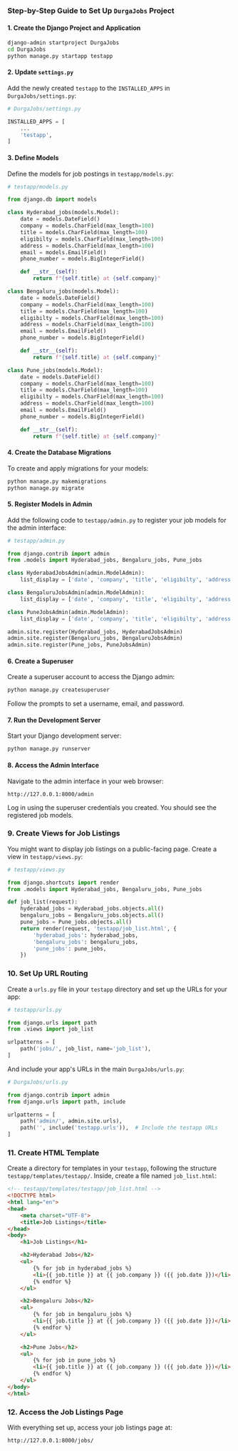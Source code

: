 
### Step-by-Step Guide to Set Up `DurgaJobs` Project

#### 1. **Create the Django Project and Application**

```bash
django-admin startproject DurgaJobs
cd DurgaJobs
python manage.py startapp testapp
```

#### 2. **Update `settings.py`**

Add the newly created `testapp` to the `INSTALLED_APPS` in `DurgaJobs/settings.py`:

```python
# DurgaJobs/settings.py

INSTALLED_APPS = [
    ...
    'testapp',
]
```

#### 3. **Define Models**

Define the models for job postings in `testapp/models.py`:

```python
# testapp/models.py

from django.db import models

class Hyderabad_jobs(models.Model):
    date = models.DateField()
    company = models.CharField(max_length=100)
    title = models.CharField(max_length=100)
    eligibilty = models.CharField(max_length=100)
    address = models.CharField(max_length=100)
    email = models.EmailField()
    phone_number = models.BigIntegerField()

    def __str__(self):
        return f"{self.title} at {self.company}"

class Bengaluru_jobs(models.Model):
    date = models.DateField()
    company = models.CharField(max_length=100)
    title = models.CharField(max_length=100)
    eligibilty = models.CharField(max_length=100)
    address = models.CharField(max_length=100)
    email = models.EmailField()
    phone_number = models.BigIntegerField()

    def __str__(self):
        return f"{self.title} at {self.company}"

class Pune_jobs(models.Model):
    date = models.DateField()
    company = models.CharField(max_length=100)
    title = models.CharField(max_length=100)
    eligibilty = models.CharField(max_length=100)
    address = models.CharField(max_length=100)
    email = models.EmailField()
    phone_number = models.BigIntegerField()

    def __str__(self):
        return f"{self.title} at {self.company}"
```

#### 4. **Create the Database Migrations**

To create and apply migrations for your models:

```bash
python manage.py makemigrations
python manage.py migrate
```

#### 5. **Register Models in Admin**

Add the following code to `testapp/admin.py` to register your job models for the admin interface:

```python
# testapp/admin.py

from django.contrib import admin
from .models import Hyderabad_jobs, Bengaluru_jobs, Pune_jobs

class HyderabadJobsAdmin(admin.ModelAdmin):
    list_display = ['date', 'company', 'title', 'eligibilty', 'address', 'email', 'phone_number']

class BengaluruJobsAdmin(admin.ModelAdmin):
    list_display = ['date', 'company', 'title', 'eligibilty', 'address', 'email', 'phone_number']

class PuneJobsAdmin(admin.ModelAdmin):
    list_display = ['date', 'company', 'title', 'eligibilty', 'address', 'email', 'phone_number']

admin.site.register(Hyderabad_jobs, HyderabadJobsAdmin)
admin.site.register(Bengaluru_jobs, BengaluruJobsAdmin)
admin.site.register(Pune_jobs, PuneJobsAdmin)
```

#### 6. **Create a Superuser**

Create a superuser account to access the Django admin:

```bash
python manage.py createsuperuser
```

Follow the prompts to set a username, email, and password.

#### 7. **Run the Development Server**

Start your Django development server:

```bash
python manage.py runserver
```

#### 8. **Access the Admin Interface**

Navigate to the admin interface in your web browser:

```
http://127.0.0.1:8000/admin
```

Log in using the superuser credentials you created. You should see the registered job models.

### 9. **Create Views for Job Listings**

You might want to display job listings on a public-facing page. Create a view in `testapp/views.py`:

```python
# testapp/views.py

from django.shortcuts import render
from .models import Hyderabad_jobs, Bengaluru_jobs, Pune_jobs

def job_list(request):
    hyderabad_jobs = Hyderabad_jobs.objects.all()
    bengaluru_jobs = Bengaluru_jobs.objects.all()
    pune_jobs = Pune_jobs.objects.all()
    return render(request, 'testapp/job_list.html', {
        'hyderabad_jobs': hyderabad_jobs,
        'bengaluru_jobs': bengaluru_jobs,
        'pune_jobs': pune_jobs,
    })
```

### 10. **Set Up URL Routing**

Create a `urls.py` file in your `testapp` directory and set up the URLs for your app:

```python
# testapp/urls.py

from django.urls import path
from .views import job_list

urlpatterns = [
    path('jobs/', job_list, name='job_list'),
]
```

And include your app's URLs in the main `DurgaJobs/urls.py`:

```python
# DurgaJobs/urls.py

from django.contrib import admin
from django.urls import path, include

urlpatterns = [
    path('admin/', admin.site.urls),
    path('', include('testapp.urls')),  # Include the testapp URLs
]
```

### 11. **Create HTML Template**

Create a directory for templates in your `testapp`, following the structure `testapp/templates/testapp/`. Inside, create a file named `job_list.html`:

```html
<!-- testapp/templates/testapp/job_list.html -->
<!DOCTYPE html>
<html lang="en">
<head>
    <meta charset="UTF-8">
    <title>Job Listings</title>
</head>
<body>
    <h1>Job Listings</h1>

    <h2>Hyderabad Jobs</h2>
    <ul>
        {% for job in hyderabad_jobs %}
        <li>{{ job.title }} at {{ job.company }} ({{ job.date }})</li>
        {% endfor %}
    </ul>

    <h2>Bengaluru Jobs</h2>
    <ul>
        {% for job in bengaluru_jobs %}
        <li>{{ job.title }} at {{ job.company }} ({{ job.date }})</li>
        {% endfor %}
    </ul>

    <h2>Pune Jobs</h2>
    <ul>
        {% for job in pune_jobs %}
        <li>{{ job.title }} at {{ job.company }} ({{ job.date }})</li>
        {% endfor %}
    </ul>
</body>
</html>
```

### 12. **Access the Job Listings Page**

With everything set up, access your job listings page at:

```
http://127.0.0.1:8000/jobs/
```
